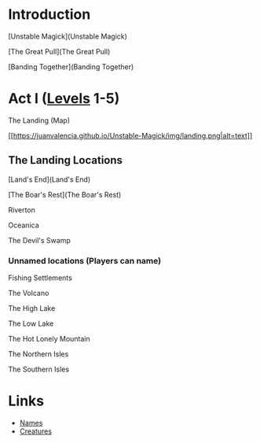 # Introduction

[Unstable Magick](Unstable Magick)

[The Great Pull](The Great Pull)

[Banding Together](Banding Together)

# Act I ([Levels](Levels) 1-5)
The Landing (Map)

[[https://juanvalencia.github.io/Unstable-Magick/img/landing.png|alt=text]]

## The Landing Locations
[Land's End](Land's End)

[The Boar's Rest](The Boar's Rest)

Riverton

Oceanica

The Devil's Swamp

### Unnamed locations (Players can name)
Fishing Settlements

The Volcano

The High Lake

The Low Lake

The Hot Lonely Mountain

The Northern Isles

The Southern Isles

# Links

* [Names](https://www.fantasynamegenerators.com/dnd-elf-names.php)
* [Creatures](https://www.5esrd.com/database/creature/)